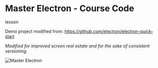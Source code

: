 # Master Electron - Course Code

lesson

Demo project modified from: https://github.com/electron/electron-quick-start

_Modified for improved screen real estate and for the sake of consistent versioning._

![Master Electron](https://raw.githubusercontent.com/stackacademytv/master-electron/master/splash.png)
